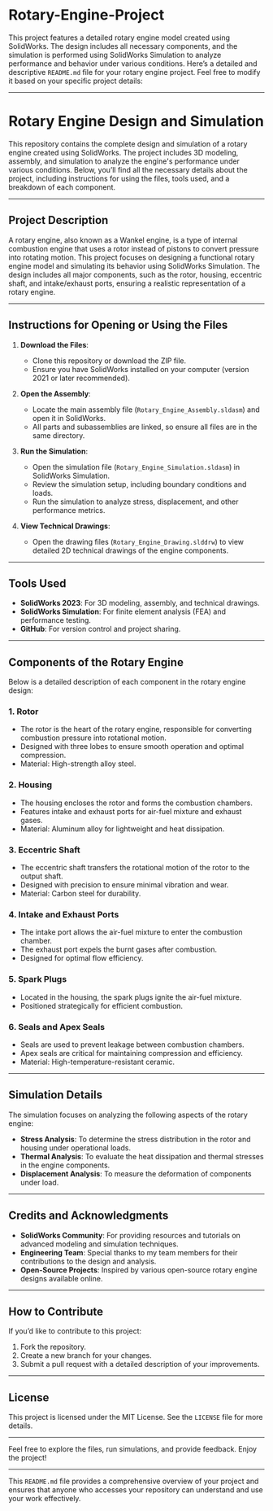 # Rotary-Engine-Project
This project features a detailed rotary engine model created using SolidWorks. The design includes all necessary components, and the simulation is performed using SolidWorks Simulation to analyze performance and behavior under various conditions.
Here’s a detailed and descriptive `README.md` file for your rotary engine project. Feel free to modify it based on your specific project details:

---

# **Rotary Engine Design and Simulation**

This repository contains the complete design and simulation of a rotary engine created using SolidWorks. The project includes 3D modeling, assembly, and simulation to analyze the engine's performance under various conditions. Below, you’ll find all the necessary details about the project, including instructions for using the files, tools used, and a breakdown of each component.

---

## **Project Description**
A rotary engine, also known as a Wankel engine, is a type of internal combustion engine that uses a rotor instead of pistons to convert pressure into rotating motion. This project focuses on designing a functional rotary engine model and simulating its behavior using SolidWorks Simulation. The design includes all major components, such as the rotor, housing, eccentric shaft, and intake/exhaust ports, ensuring a realistic representation of a rotary engine.

---

## **Instructions for Opening or Using the Files**
1. **Download the Files**:
   - Clone this repository or download the ZIP file.
   - Ensure you have SolidWorks installed on your computer (version 2021 or later recommended).

2. **Open the Assembly**:
   - Locate the main assembly file (`Rotary_Engine_Assembly.sldasm`) and open it in SolidWorks.
   - All parts and subassemblies are linked, so ensure all files are in the same directory.

3. **Run the Simulation**:
   - Open the simulation file (`Rotary_Engine_Simulation.sldasm`) in SolidWorks Simulation.
   - Review the simulation setup, including boundary conditions and loads.
   - Run the simulation to analyze stress, displacement, and other performance metrics.

4. **View Technical Drawings**:
   - Open the drawing files (`Rotary_Engine_Drawing.slddrw`) to view detailed 2D technical drawings of the engine components.

---

## **Tools Used**
- **SolidWorks 2023**: For 3D modeling, assembly, and technical drawings.
- **SolidWorks Simulation**: For finite element analysis (FEA) and performance testing.
- **GitHub**: For version control and project sharing.

---

## **Components of the Rotary Engine**
Below is a detailed description of each component in the rotary engine design:

### 1. **Rotor**
   - The rotor is the heart of the rotary engine, responsible for converting combustion pressure into rotational motion.
   - Designed with three lobes to ensure smooth operation and optimal compression.
   - Material: High-strength alloy steel.

### 2. **Housing**
   - The housing encloses the rotor and forms the combustion chambers.
   - Features intake and exhaust ports for air-fuel mixture and exhaust gases.
   - Material: Aluminum alloy for lightweight and heat dissipation.

### 3. **Eccentric Shaft**
   - The eccentric shaft transfers the rotational motion of the rotor to the output shaft.
   - Designed with precision to ensure minimal vibration and wear.
   - Material: Carbon steel for durability.

### 4. **Intake and Exhaust Ports**
   - The intake port allows the air-fuel mixture to enter the combustion chamber.
   - The exhaust port expels the burnt gases after combustion.
   - Designed for optimal flow efficiency.

### 5. **Spark Plugs**
   - Located in the housing, the spark plugs ignite the air-fuel mixture.
   - Positioned strategically for efficient combustion.

### 6. **Seals and Apex Seals**
   - Seals are used to prevent leakage between combustion chambers.
   - Apex seals are critical for maintaining compression and efficiency.
   - Material: High-temperature-resistant ceramic.

---

## **Simulation Details**
The simulation focuses on analyzing the following aspects of the rotary engine:
- **Stress Analysis**: To determine the stress distribution in the rotor and housing under operational loads.
- **Thermal Analysis**: To evaluate the heat dissipation and thermal stresses in the engine components.
- **Displacement Analysis**: To measure the deformation of components under load.

---

## **Credits and Acknowledgments**
- **SolidWorks Community**: For providing resources and tutorials on advanced modeling and simulation techniques.
- **Engineering Team**: Special thanks to my team members for their contributions to the design and analysis.
- **Open-Source Projects**: Inspired by various open-source rotary engine designs available online.

---

## **How to Contribute**
If you’d like to contribute to this project:
1. Fork the repository.
2. Create a new branch for your changes.
3. Submit a pull request with a detailed description of your improvements.

---

## **License**
This project is licensed under the MIT License. See the `LICENSE` file for more details.

---

Feel free to explore the files, run simulations, and provide feedback. Enjoy the project!

---

This `README.md` file provides a comprehensive overview of your project and ensures that anyone who accesses your repository can understand and use your work effectively.
